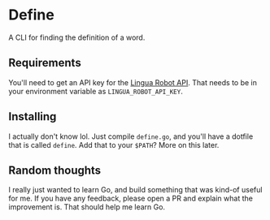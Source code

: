 # Define

A CLI for finding the definition of a word.

## Requirements

You'll need to get an API key for the [Lingua Robot
API](https://rapidapi.com/rokish/api/lingua-robot/endpoints). That needs to be
in your environment variable as `LINGUA_ROBOT_API_KEY`.

## Installing

I actually don't know lol. Just compile `define.go`, and you'll have a dotfile
that is called `define`. Add that to your `$PATH`? More on this later.

## Random thoughts

I really just wanted to learn Go, and build something that was kind-of useful
for me. If you have any feedback, please open a PR and explain what the
improvement is. That should help me learn Go.
